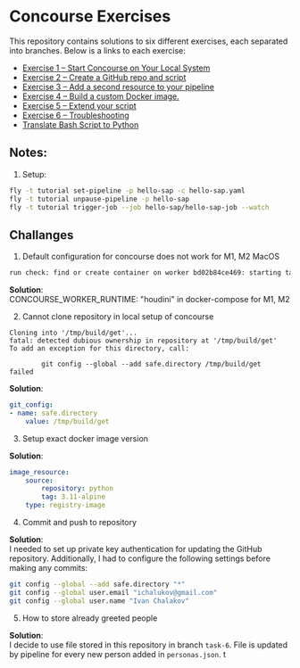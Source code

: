 # Concourse Exercises

This repository contains solutions to six different exercises, each separated into branches. Below is a links to each exercise:
- [Exercise 1 – Start Concourse on Your Local System](https://github.com/IvanChalukov/concourse-tasks/tree/task-1)
- [Exercise 2 – Create a GitHub repo and script](https://github.com/IvanChalukov/concourse-tasks/tree/task-2)
- [Exercise 3 – Add a second resource to your pipeline](https://github.com/IvanChalukov/concourse-tasks/tree/task-3)
- [Exercise 4 – Build a custom Docker image.](https://github.com/IvanChalukov/concourse-tasks/tree/task-4)
- [Exercise 5 – Extend your script](https://github.com/IvanChalukov/concourse-tasks/tree/task-5)
- [Exercise 6 – Troubleshooting](https://github.com/IvanChalukov/concourse-tasks/tree/task-6)
- [Translate Bash Script to Python](https://github.com/IvanChalukov/concourse-tasks/tree/sh-to-py)

## Notes:
1. Setup: 
```sh
fly -t tutorial set-pipeline -p hello-sap -c hello-sap.yaml 
fly -t tutorial unpause-pipeline -p hello-sap
fly -t tutorial trigger-job --job hello-sap/hello-sap-job --watch
```

## Challanges
1. Default configuration for concourse does not work for M1, M2 MacOS 
```sh
run check: find or create container on worker bd02b84ce469: starting task: new task: failed to create shim task: OCI runtime create failed: runc create failed: unable to start container process: waiting for init preliminary setup: read init-p: connection reset by peer: unknown
```

**Solution**:   
CONCOURSE_WORKER_RUNTIME: "houdini" in docker-compose for M1, M2 

2. Cannot clone repository in local setup of concourse
```
Cloning into '/tmp/build/get'...
fatal: detected dubious ownership in repository at '/tmp/build/get'
To add an exception for this directory, call:

        git config --global --add safe.directory /tmp/build/get
failed
```

**Solution**:   
```yaml
git_config:
- name: safe.directory
    value: /tmp/build/get
```

3. Setup exact docker image version

**Solution**:   
```yaml
image_resource:
    source:
        repository: python
        tag: 3.11-alpine
    type: registry-image
```

4. Commit and push to repository

**Solution**:   
I needed to set up private key authentication for updating the GitHub repository. Additionally, I had to configure the following settings before making any commits:
```sh
git config --global --add safe.directory "*"
git config --global user.email "ichalukov@gmail.com"
git config --global user.name "Ivan Chalakov"
```

5. How to store already greeted people

**Solution**:   
I decide to use file stored in this repository in branch `task-6`. File is updated by pipeline for every new person added in `personas.json`.
t
